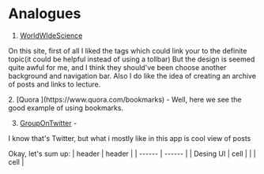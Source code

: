 # Analogues

1. [WorldWIdeScience](https://www.world-wide.org/Neuro/)
<p>On this site, first of all I liked the tags which could link your to the definite topic(it could be helpful instead of using a tollbar)
But the design is seemed quite awful for me, and I think they should've been choose another background and navigation bar. Also I do like the idea
of creating an archive of posts and links to lecture. </p> 
2. [Quora ](https://www.quora.com/bookmarks) - Well, here we see the good example of using bookmarks.
<p>

3. [GroupOnTwitter](https://twitter.com/NatureNeuro) -
<p>I know that's Twitter, but what i mostly like in this app is cool view of posts</p>

Okay, let's sum up:
| header | header |
| ------ | ------ |
| Desing UI | cell |
| | cell |
